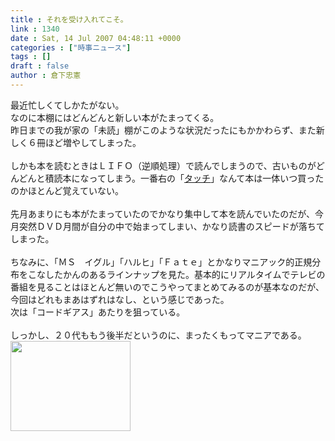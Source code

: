 ```yaml
---
title : それを受け入れてこそ。
link : 1340
date : Sat, 14 Jul 2007 04:48:11 +0000
categories : ["時事ニュース"]
tags : []
draft : false
author : 倉下忠憲
---
```


最近忙しくてしかたがない。<BR>なのに本棚にはどんどんと新しい本がたまってくる。<BR>昨日までの我が家の「未読」棚がこのような状況だったにもかかわらず、また新しく６冊ほど増やしてしまった。<BR><BR>しかも本を読むときはＬＩＦＯ（逆順処理）で読んでしまうので、古いものがどんどんと積読本になってしまう。一番右の「<A HREF="http://www.amazon.co.jp/gp/product/4152086882" TARGET="_blank">タッチ</A>」なんて本は一体いつ買ったのかほとんど覚えていない。<BR><BR>先月あまりにも本がたまっていたのでかなり集中して本を読んでいたのだが、今月突然ＤＶＤ月間が自分の中で始まってしまい、かなり読書のスピードが落ちてしまった。<BR><BR>ちなみに、「ＭＳ　イグル」「ハルヒ」「Ｆａｔｅ」とかなりマニアック的正規分布をこなしたかんのあるラインナップを見た。基本的にリアルタイムでテレビの番組を見ることはほとんど無いのでこうやってまとめてみるのが基本なのだが、今回はどれもまあはずれはなし、という感じであった。<BR>次は「コードギアス」あたりを狙っている。<BR><BR>しっかし、２０代ももう後半だというのに、まったくもってマニアである。<br><img src="/7000/u6947/1000/FI2616991_1E.jpg" width="192" height="144"><br><br>
